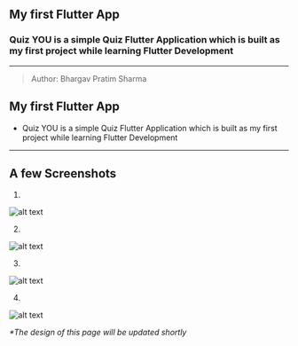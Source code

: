 ## My first Flutter App
### Quiz YOU is a simple Quiz Flutter Application which is built as my first project while learning Flutter Development
---


> Author: Bhargav Pratim Sharma


## My first Flutter App

- Quiz YOU is a simple Quiz Flutter Application which is built as my first project while learning Flutter Development

---

## A few Screenshots

1. 
![alt text](Screenshot_20240626-204840_quiz_app.png)

2. 

![alt text](Screenshot_20240626-204845_quiz_app.png)

3.
![alt text](Screenshot_20240626-204848_quiz_app-1.png)

4.
![alt text](Screenshot_20240626-204905_quiz_app.png)


*\*The design of this page will be updated shortly*



